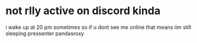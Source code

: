 # not rlly active on discord kinda
i wake up at 20 pm sometimes so if u dont see me online that means iim still sleeping
pressenter pandasroxy
